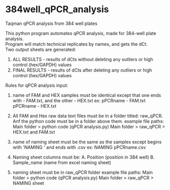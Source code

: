 # 384well_qPCR_analysis
Taqman qPCR analysis from 384 well plates

This python program automates qPCR analysis, made for 384-well plate analysis.  
Program will match technical replicates by names, and gets the dCt.  
Two output sheets are generated: 
  1. ALL RESULTS - results of dCts without deleting any outliers or high control (hex/GAPDH) values
  2. FINAL RESULTS - results of dCts after deleting any outliers or high control (hex/GAPDH) values
  
  
  
Rules for qPCR analysis input:
 
1. name of FAM and HEX samples must be identical except that one ends with - FAM.txt, and the other - HEX.txt
	ex: pPCRname - FAM.txt 
		pPCRname - HEX.txt

2. All FAM and Hex raw data text files must be in a folder titled: raw_qPCR. Anf the python code must be in a folder above them. 
	example file paths: 
		Main folder > python code (qPCR analysis.py)
		Main folder > raw_qPCR > HEX.txt and FAM.txt 

3. name of naming sheet must be the same as the samples except begins with 'NAMING ' and ends with .csv
	ex: NAMING pPCRname.csv

4. Naming sheet columns must be:
	A. Position (position in 384 well)
	B. Sample_name (name from excel naming sheet)

5. naming sheet must be in raw_qPCR folder
	example file paths: 
		Main folder > python code (qPCR analysis.py)
		Main folder > raw_qPCR > NAMING sheet







